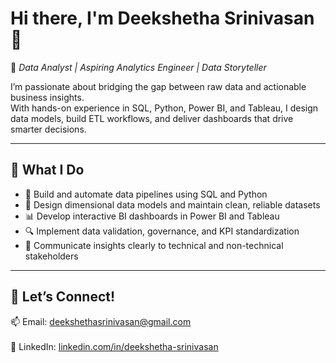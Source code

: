 # Hi there, I'm Deekshetha Srinivasan 👋  
🎯 *Data Analyst | Aspiring Analytics Engineer | Data Storyteller*

I’m passionate about bridging the gap between raw data and actionable business insights.<br/> 
With hands-on experience in SQL, Python, Power BI, and Tableau, I design data models, build ETL workflows, and deliver dashboards that drive smarter decisions.<br/> 

---

## 🚀 What I Do
- 🧩 Build and automate data pipelines using SQL and Python<br/>   
- 🧠 Design dimensional data models and maintain clean, reliable datasets<br/>   
- 📊 Develop interactive BI dashboards in Power BI and Tableau<br/>   
- 🔍 Implement data validation, governance, and KPI standardization<br/>   
- 💬 Communicate insights clearly to technical and non-technical stakeholders<br/>   


---

## 🤝 Let’s Connect!
📫 Email: deekshethasrinivasan@gmail.com<br/>   
💼 LinkedIn: [linkedin.com/in/deekshetha-srinivasan](https://linkedin.com/in/deekshetha-srinivasan)<br/>   




